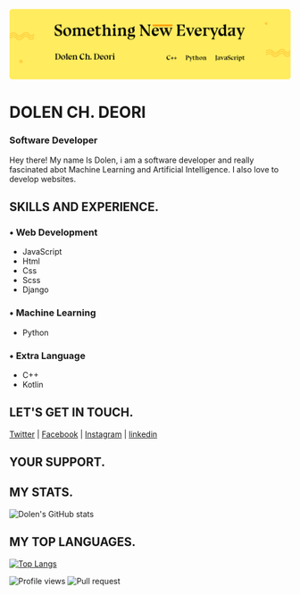 ![Banner Image](https://github.com/DolenDeori/DolenDeori/blob/main/banner-github.png)
# DOLEN CH. DEORI
### Software Developer

Hey there! My name Is Dolen, i am a software developer and really fascinated abot Machine Learning and Artificial Intelligence.
I also love to develop websites.

## SKILLS AND EXPERIENCE.
### • Web Development
* JavaScript 
* Html
* Css
* Scss
* Django

### • Machine Learning
* Python

### • Extra Language
* C++
* Kotlin

## LET'S GET IN TOUCH. 
[Twitter](https://twitter.com/ChDulen) | [Facebook](https://www.facebook.com/dCoderBoy) | [Instagram](https://www.instagram.com/_d_deori_/) | [linkedin](https://www.linkedin.com/in/dolendeori/)

## YOUR SUPPORT.
<script type="text/javascript" src="https://cdnjs.buymeacoffee.com/1.0.0/button.prod.min.js" data-name="bmc-button" data-slug="dolendeori" data-color="#FFDD00" data-emoji=""  data-font="Cookie" data-text="Buy me a coffee" data-outline-color="#000000" data-font-color="#000000" data-coffee-color="#ffffff" ></script>

## MY STATS.
![Dolen's GitHub stats](https://github-readme-stats.vercel.app/api?username=DolenDeori&show_icons=true) <br>

## MY TOP LANGUAGES.
[![Top Langs](https://github-readme-stats.vercel.app/api/top-langs/?username=DolenDeori&layout=compact)](https://github.com/DolenDeori/github-readme-stats)




![Profile views](https://gpvc.arturio.dev/DolenDeori)
![Pull request](https://img.shields.io/github/issues-pr/DolenDeori/github-readme-stats?color=0088ff)
